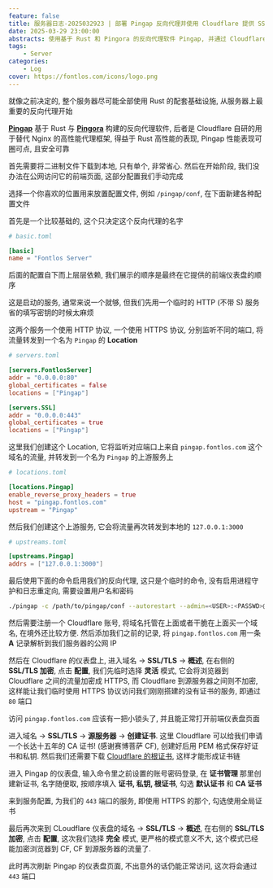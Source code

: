 ```yaml
---
feature: false
title: 服务器日志-2025032923 | 部署 Pingap 反向代理并使用 Cloudflare 提供 SSL 证书
date: 2025-03-29 23:00:00
abstracts: 使用基于 Rust 和 Pingora 的反向代理软件 Pingap, 并通过 Cloudflare 申请一个十五年的 SSL 证书, 让我们的服务可以使用 HTTPS 协议访问
tags:
    - Server
categories:
    - Log
cover: https://fontlos.com/icons/logo.png
---
```


就像之前决定的, 整个服务器尽可能全部使用 Rust 的配套基础设施, 从服务器上最重要的反向代理开始

[**Pingap**](http://pingap.io/pingap-zh/) 基于 Rust 与 [**Pingora**](https://github.com/cloudflare/pingora) 构建的反向代理软件, 后者是 Cloudflare 自研的用于替代 Nginx 的高性能代理框架, 得益于 Rust 高性能的表现, Pingap 性能表现可圈可点, 且安全可靠

首先需要将二进制文件下载到本地, 只有单个, 非常省心. 然后在开始阶段, 我们没办法在公网访问它的前端页面, 这部分配置我们手动完成

选择一个你喜欢的位置用来放置配置文件, 例如 `/pingap/conf`, 在下面新建各种配置文件

首先是一个比较基础的, 这个只决定这个反向代理的名字

```toml
# basic.toml

[basic]
name = "Fontlos Server"
```

后面的配置自下而上层层依赖, 我们展示的顺序是最终在它提供的前端仪表盘的顺序

这是启动的服务, 通常来说一个就够, 但我们先用一个临时的 HTTP (不带 S) 服务省的填写密钥的时候太麻烦

这两个服务一个使用 HTTP 协议, 一个使用 HTTPS 协议, 分别监听不同的端口, 将流量转发到一个名为 `Pingap` 的 **Location**

```toml
# servers.toml

[servers.FontlosServer]
addr = "0.0.0.0:80"
global_certificates = false
locations = ["Pingap"]

[servers.SSL]
addr = "0.0.0.0:443"
global_certificates = true
locations = ["Pingap"]
```

这里我们创建这个 Location, 它将监听对应端口上来自 `pingap.fontlos.com` 这个域名的流量, 并转发到一个名为 `Pingap` 的上游服务上

```toml
# locations.toml

[locations.Pingap]
enable_reverse_proxy_headers = true
host = "pingap.fontlos.com"
upstream = "Pingap"
```

然后我们创建这个上游服务, 它会将流量再次转发到本地的 `127.0.0.1:3000`

```toml
# upstreams.toml

[upstreams.Pingap]
addrs = ["127.0.0.1:3000"]
```

最后使用下面的命令启用我们的反向代理, 这只是个临时的命令, 没有启用进程守护和日志重定向, 需要设置用户名和密码

```sh
./pingap -c /path/to/pingap/conf --autorestart --admin=<USER>:<PASSWD>@127.0.0.1:3000
```

然后需要注册一个 Cloudflare 账号, 将域名托管在上面或者干脆在上面买一个域名, 在境外还比较方便. 然后添加我们之前的记录, 将 `pingap.fontlos.com` 用一条 **A** 记录解析到我们服务器的公网 IP

然后在 Cloudflare 的仪表盘上, 进入域名 -> **SSL/TLS** -> **概述**, 在右侧的 **SSL/TLS 加密**, 点击 **配置**, 我们先临时选择 **灵活** 模式, 它会将浏览器到 Cloudflare 之间的流量加密成 HTTPS, 而 Cloudflare 到源服务器之间则不加密, 这样能让我们临时使用 HTTPS 协议访问我们刚刚搭建的没有证书的服务, 即通过 `80` 端口

访问 `pingap.fontlos.com` 应该有一把小锁头了, 并且能正常打开前端仪表盘页面

进入域名 -> **SSL/TLS** -> **源服务器** -> **创建证书**. 这里 Cloudflare 可以给我们申请一个长达十五年的 CA 证书! (感谢赛博菩萨 CF), 创建好后用 PEM 格式保存好证书和私钥. 然后我们还需要下载 [Cloudflare 的根证书](https://developers.cloudflare.com/ssl/origin-configuration/origin-ca/#cloudflare-origin-ca-root-certificate), 这样才能形成证书链

进入 Pingap 的仪表盘, 输入命令里之前设置的账号密码登录, 在 **证书管理** 那里创建新证书, 名字随便取, 按顺序填入 **证书, 私钥, 根证书**, 勾选 **默认证书** 和 **CA 证书**

来到服务配置, 为我们的 `443` 端口的服务, 即使用 HTTPS 的那个, 勾选使用全局证书

最后再次来到 CLoudflare 仪表盘的域名 -> **SSL/TLS** -> **概述**, 在右侧的 **SSL/TLS 加密**, 点击 **配置**, 这次我们选择 **完全** 模式, 更严格的模式意义不大, 这个模式已经能加密浏览器到 CF, CF 到源服务器的流量了.

此时再次刷新 Pingap 的仪表盘页面, 不出意外的话仍能正常访问, 这次将会通过 `443` 端口
